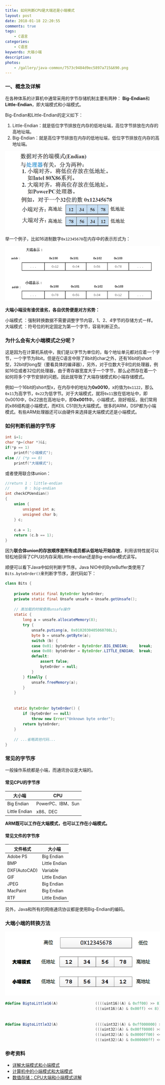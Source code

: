 ```yaml
---
title: 如何判断CPU是大端还是小端模式
layout: post
date: 2018-01-18 22:20:55
comments: true
tags: 
    - C语言
categories: 
    - C语言
keywords: 大端小端
description: 
photos:
    - /gallery/java-common/7573c9484d9ec5897a715&690.png
---
```




### **一、概念及详解**

在各种体系的计算机中通常采用的字节存储机制主要有两种： **Big-Endian**和**Little-Endian**，即大端模式和小端模式。

Big-Endian和Little-Endian的定义如下：

1) Little-Endian：就是低位字节排放在内存的低地址端，高位字节排放在内存的高地址端。
2) Big-Endian：就是高位字节排放在内存的低地址端，低位字节排放在内存的高地址端。

![](/gallery/java-common/20171225094704165.png)

举一个例子，比如16进制数字`0x12345678`在内存中的表示形式为：

![](/gallery/java-common/20160905174029957.jpg)

**大端小端没有谁优谁劣，各自优势便是对方劣势：**

小端模式 ：强制转换数据不需要调整字节内容，1、2、4字节的存储方式一样。
大端模式 ：符号位的判定固定为第一个字节，容易判断正负。

<!-- more -->

### 为什么会有大小端模式之分呢？

这是因为在计算机系统中，我们是以字节为单位的，每个地址单元都对应着一个字节，一个字节为8bit。但是在C语言中除了8bit的char之外，还有16bit的short型，32bit的long型（要看具体的编译器），另外，对于位数大于8位的处理器，例如16位或者32位的处理器，由于寄存器宽度大于一个字节，那么必然存在着一个如何将多个字节安排的问题。因此就导致了大端存储模式和小端存储模式。

例如一个16bit的short型x，在内存中的地址为**0x0010**，x的值为`0x1122`，那么`0x11`为高字节，`0x22`为低字节。对于大端模式，就将`0x11`放在低地址中，即0x0010中，0x22放在高地址中，即**0x0011**中。小端模式，刚好相反。我们常用的x86结构是小端模式，而KEIL C51则为大端模式。很多的ARM，DSP都为小端模式。有些ARM处理器还可以由硬件来选择是大端模式还是小端模式。



### 如何判断机器的字节序

```c
int i=1;   
char *p=(char *)&i;   
if(*p == 1)     
    printf("小端模式"); 
else // (*p == 0)
    printf("大端模式");
```

或者使用联合体union：

```c
//return 1 : little-endian
//       0 : big-endian
int checkCPUendian()
{
    union {
        unsigned int a;
        unsigned char b; 
    } c;
  
    c.a = 1;
    return (c.b == 1); 
}
```

因为**联合体union的存放顺序是所有成员都从低地址开始存放**，利用该特性就可以轻松地获得了CPU对内存采用Little-endian还是Big-endian模式读写。

顺便可以看下Java中如何判断字节序。Java NIO中的ByteBuffer类使用了`Bits.byteOrder()`来判断字节序，源代码如下：

```java
class Bits { 

    private static final ByteOrder byteOrder;
    private static final Unsafe unsafe = Unsafe.getUnsafe();

    // 类加载的时候使用unsafe操作
    static {
        long a = unsafe.allocateMemory(8);
        try {
            unsafe.putLong(a, 0x0102030405060708L);
            byte b = unsafe.getByte(a);
            switch (b) {
            case 0x01: byteOrder = ByteOrder.BIG_ENDIAN;     break;
            case 0x08: byteOrder = ByteOrder.LITTLE_ENDIAN;  break;
            default:
                assert false;
                byteOrder = null;
            }
        } finally {
            unsafe.freeMemory(a);
        }
    }


    static ByteOrder byteOrder() {
        if (byteOrder == null)
            throw new Error("Unknown byte order");
        return byteOrder;
    }
    
    // ...省略其他代码...
}
```





### 常见的字节序

一般操作系统都是小端，而通讯协议是大端的。

#### 常见CPU的字节序

| 大小端           | CPU             |
| ------------- | --------------- |
| Big Endian    | PowerPC、IBM、Sun |
| Little Endian | x86、DEC         |


**ARM既可以工作在大端模式，也可以工作在小端模式。**

#### 常见文件的字节序

| 文件格式 | 大小端 |
| -------- | ---------- |
| Adobe PS  |  Big Endian	|
| BMP  |  Little Endian	|
| DXF(AutoCAD)  |  Variable	|
| GIF  |  Little Endian	|
| JPEG  |  Big Endian	|
| MacPaint  |  Big Endian	|
| RTF  |  Little Endian	|

另外，Java和所有的网络通讯协议都是使用Big-Endian的编码。

### **大端小端的转换方法**

![](/gallery/java-common/20171225094704164.png)

```c#
#define BigtoLittle16(A)                 ((((uint16)(A) & 0xff00) >> 8) | \
                                         (((uint16)(A) & 0x00ff) << 8))
  
 
#define BigtoLittle32(A)                 ((((uint32)(A) & 0xff000000) >> 24) | \
                                         (((uint32)(A) & 0x00ff0000) >> 8) | \
                                         (((uint32)(A) & 0x0000ff00) << 8) | \
                                         (((uint32)(A) & 0x000000ff) << 24))
```




### 参考资料

- [详解大端模式和小端模式](http://blog.csdn.net/ce123_zhouwei/article/details/6971544)
- [计算机中的小端模式和大端模式 ](http://blog.163.com/shengrui_step/blog/static/20870918720139103944374/)
- [数值存储：CPU大端和小端模式详解](https://www.2cto.com/kf/201712/707634.html)